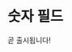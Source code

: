 # 숫자 필드

곧 출시됩니다!


<!--
TASK: Bring up validations, aggregations, and other object features you can use with each type of numeric field.

## Integer

Stores a whole number up to nine digits in length.

Maximum value: `2147483647`

Minimum value: `-2147483648`

Headless Data Type: Integer

## Long Integer

> Previously 'Long'

Stores a large integer up to 16 digits in length. 

Maximum value: `9007199254740991`

Minimum value: `-9007199254740991`

Headless Data Type: Long

## Decimal

> Previously 'Double'

Stores a decimal number value with a limit of 16 digits, whether before or after the decimal. 

Example: `999.9999999999999` (16 digits total)

Due to its limited number of digits, this field type sometimes rounds large numbers and does not provide high precision. Use the Precision Decimal type to enter values with more decimal places and to avoid rounding.

Headless Data Type: Double

## Precision Decimal

> Previously 'BigDecimal'

Stores a high-precision decimal number without rounding and supports up to 16 decimal digits.

Maximum Value: `99999999999999.9999999999999999`

Minimum value: `-99999999999999.9999999999999999`

Headless Data Type: BigDecimal

## Related Topics

* [Fields](../fields.md)
* [Aggregation Fields](./aggregation-fields.md)
* [Adding Custom Validations](../validations/adding-custom-validations.md)

-->
